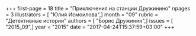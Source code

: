 +++
first-page = 18
title = "Приключения на станции Дружинино"
npages = 3
illustrators = [ "Юлия Исмоилова",]
month = "09"
rubric = "Детективные истории"
authors = [ "Борис Дружинин",]
issues = [ "2015_09",]
year = "2015"
date = "2017-04-24T15:37:59+03:00"
+++
